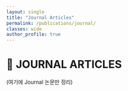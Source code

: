 ```yaml
---
layout: single
title: "Journal Articles"
permalink: /publications/journal/
classes: wide
author_profile: true
---
```


# 📖 JOURNAL ARTICLES

(여기에 Journal 논문만 정리)

